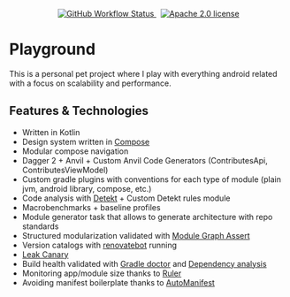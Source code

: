 <p align="center">
  <a href="https://github.com/vichid/playground/actions/workflows/build_main.yml" target=_blank>
    <img alt="GitHub Workflow Status" src="https://github.com/vichid/playground/actions/workflows/build_main.yml/badge.svg"/>
  </a>
  &nbsp;
  <a href="https://github.com/vichid/playground/blob/main/LICENSE.md" target=_blank>
    <img alt="Apache 2.0 license" src="https://img.shields.io/github/license/vichid/playground"/>
  </a>
</p>

Playground
====

This is a personal pet project where I play with everything android related with a focus on scalability and performance.

## Features & Technologies

- Written in Kotlin
- Design system written in [Compose](https://developer.android.com/jetpack/compose)
- Modular compose navigation
- Dagger 2 + Anvil + Custom Anvil Code Generators (ContributesApi, ContributesViewModel)
- Custom gradle plugins with conventions for each type of module (plain jvm, android library, compose, etc.)
- Code analysis with [Detekt](https://github.com/detekt/detekt) + Custom Detekt rules module
- Macrobenchmarks + baseline profiles
- Module generator task that allows to generate architecture with repo standards
- Structured modularization validated with [Module Graph Assert](https://github.com/jraska/modules-graph-assert)
- Version catalogs with [renovatebot](https://github.com/renovatebot/renovate) running
- [Leak Canary](https://square.github.io/leakcanary/)
- Build health validated with [Gradle doctor](https://runningcode.github.io/gradle-doctor/) and [Dependency analysis](https://github.com/autonomousapps/dependency-analysis-android-gradle-plugin)
- Monitoring app/module size thanks to [Ruler](https://github.com/spotify/ruler)
- Avoiding manifest boilerplate thanks to [AutoManifest](https://github.com/GradleUp/auto-manifest)

